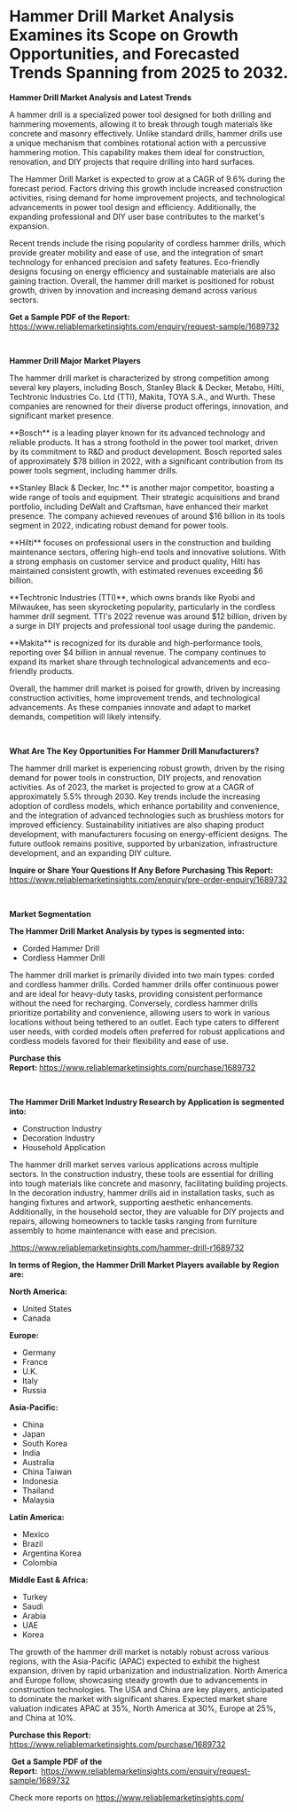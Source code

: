 <p><h1>Hammer Drill Market Analysis Examines its Scope on Growth Opportunities, and Forecasted Trends Spanning from 2025 to 2032.</h1></p><p><strong>Hammer Drill Market Analysis and Latest Trends</strong></p>
<p><p>A hammer drill is a specialized power tool designed for both drilling and hammering movements, allowing it to break through tough materials like concrete and masonry effectively. Unlike standard drills, hammer drills use a unique mechanism that combines rotational action with a percussive hammering motion. This capability makes them ideal for construction, renovation, and DIY projects that require drilling into hard surfaces.</p><p>The Hammer Drill Market is expected to grow at a CAGR of 9.6% during the forecast period. Factors driving this growth include increased construction activities, rising demand for home improvement projects, and technological advancements in power tool design and efficiency. Additionally, the expanding professional and DIY user base contributes to the market's expansion. </p><p>Recent trends include the rising popularity of cordless hammer drills, which provide greater mobility and ease of use, and the integration of smart technology for enhanced precision and safety features. Eco-friendly designs focusing on energy efficiency and sustainable materials are also gaining traction. Overall, the hammer drill market is positioned for robust growth, driven by innovation and increasing demand across various sectors.</p></p>
<p><strong>Get a Sample PDF of the Report:&nbsp;</strong> <a href="https://www.reliablemarketinsights.com/enquiry/request-sample/1689732?utm_campaign=3320&utm_medium=2&utm_source=Github&utm_content=ia&utm_term=10042025&utm_id=hammer-drill">https://www.reliablemarketinsights.com/enquiry/request-sample/1689732</a></p>
<p>&nbsp;</p>
<p><strong>Hammer Drill Major Market Players</strong></p>
<p><p>The hammer drill market is characterized by strong competition among several key players, including Bosch, Stanley Black & Decker, Metabo, Hilti, Techtronic Industries Co. Ltd (TTI), Makita, TOYA S.A., and Wurth. These companies are renowned for their diverse product offerings, innovation, and significant market presence.</p><p>**Bosch** is a leading player known for its advanced technology and reliable products. It has a strong foothold in the power tool market, driven by its commitment to R&D and product development. Bosch reported sales of approximately $78 billion in 2022, with a significant contribution from its power tools segment, including hammer drills.</p><p>**Stanley Black & Decker, Inc.** is another major competitor, boasting a wide range of tools and equipment. Their strategic acquisitions and brand portfolio, including DeWalt and Craftsman, have enhanced their market presence. The company achieved revenues of around $16 billion in its tools segment in 2022, indicating robust demand for power tools.</p><p>**Hilti** focuses on professional users in the construction and building maintenance sectors, offering high-end tools and innovative solutions. With a strong emphasis on customer service and product quality, Hilti has maintained consistent growth, with estimated revenues exceeding $6 billion.</p><p>**Techtronic Industries (TTI)**, which owns brands like Ryobi and Milwaukee, has seen skyrocketing popularity, particularly in the cordless hammer drill segment. TTI's 2022 revenue was around $12 billion, driven by a surge in DIY projects and professional tool usage during the pandemic.</p><p>**Makita** is recognized for its durable and high-performance tools, reporting over $4 billion in annual revenue. The company continues to expand its market share through technological advancements and eco-friendly products.</p><p>Overall, the hammer drill market is poised for growth, driven by increasing construction activities, home improvement trends, and technological advancements. As these companies innovate and adapt to market demands, competition will likely intensify.</p></p>
<p>&nbsp;</p>
<p><strong>What Are The Key Opportunities For Hammer Drill Manufacturers?</strong></p>
<p><p>The hammer drill market is experiencing robust growth, driven by the rising demand for power tools in construction, DIY projects, and renovation activities. As of 2023, the market is projected to grow at a CAGR of approximately 5.5% through 2030. Key trends include the increasing adoption of cordless models, which enhance portability and convenience, and the integration of advanced technologies such as brushless motors for improved efficiency. Sustainability initiatives are also shaping product development, with manufacturers focusing on energy-efficient designs. The future outlook remains positive, supported by urbanization, infrastructure development, and an expanding DIY culture.</p></p>
<p><strong>Inquire or Share Your Questions If Any Before Purchasing This Report:</strong> <a href="https://www.reliablemarketinsights.com/enquiry/pre-order-enquiry/1689732?utm_campaign=3320&utm_medium=2&utm_source=Github&utm_content=ia&utm_term=10042025&utm_id=hammer-drill">https://www.reliablemarketinsights.com/enquiry/pre-order-enquiry/1689732</a></p>
<p>&nbsp;</p>
<p><strong>Market Segmentation</strong></p>
<p><strong>The Hammer Drill Market Analysis by types is segmented into:</strong></p>
<p><ul><li>Corded Hammer Drill</li><li>Cordless Hammer Drill</li></ul></p>
<p><p>The hammer drill market is primarily divided into two main types: corded and cordless hammer drills. Corded hammer drills offer continuous power and are ideal for heavy-duty tasks, providing consistent performance without the need for recharging. Conversely, cordless hammer drills prioritize portability and convenience, allowing users to work in various locations without being tethered to an outlet. Each type caters to different user needs, with corded models often preferred for robust applications and cordless models favored for their flexibility and ease of use.</p></p>
<p><strong>Purchase this Report:&nbsp;</strong><a href="https://www.reliablemarketinsights.com/purchase/1689732?utm_campaign=3320&utm_medium=2&utm_source=Github&utm_content=ia&utm_term=10042025&utm_id=hammer-drill">https://www.reliablemarketinsights.com/purchase/1689732</a></p>
<p>&nbsp;</p>
<p><strong>The Hammer Drill Market Industry Research by Application is segmented into:</strong></p>
<p><ul><li>Construction Industry</li><li>Decoration Industry</li><li>Household Application</li></ul></p>
<p><p>The hammer drill market serves various applications across multiple sectors. In the construction industry, these tools are essential for drilling into tough materials like concrete and masonry, facilitating building projects. In the decoration industry, hammer drills aid in installation tasks, such as hanging fixtures and artwork, supporting aesthetic enhancements. Additionally, in the household sector, they are valuable for DIY projects and repairs, allowing homeowners to tackle tasks ranging from furniture assembly to home maintenance with ease and precision.</p></p>
<p><a href="https://www.reliablemarketinsights.com/hammer-drill-r1689732?utm_campaign=3320&utm_medium=2&utm_source=Github&utm_content=ia&utm_term=10042025&utm_id=hammer-drill">&nbsp;https://www.reliablemarketinsights.com/hammer-drill-r1689732</a></p>
<p><strong>In terms of Region, the Hammer Drill Market Players available by Region are:</strong></p>
<p>
    <p> <strong> North America: </strong>
        <ul>
            <li>United States</li>
            <li>Canada</li>
        </ul>
        </p> 
    <p> <strong> Europe: </strong>
        <ul>
            <li>Germany</li>
            <li>France</li>
            <li>U.K.</li>
            <li>Italy</li>
            <li>Russia</li>
        </ul>
        </p> 
    <p> <strong> Asia-Pacific: </strong>
        <ul>
            <li>China</li>
            <li>Japan</li>
            <li>South Korea</li>
            <li>India</li>
            <li>Australia</li>
            <li>China Taiwan</li>
            <li>Indonesia</li>
            <li>Thailand</li>
            <li>Malaysia</li>
        </ul>
        </p> 
    <p> <strong> Latin America: </strong>
        <ul>
            <li>Mexico</li>
            <li>Brazil</li>
            <li>Argentina Korea</li>
            <li>Colombia</li>
        </ul>
        </p> 
    <p> <strong> Middle East & Africa: </strong>
        <ul>
            <li>Turkey</li>
            <li>Saudi</li>
            <li>Arabia</li>
            <li>UAE</li>
            <li>Korea</li>
        </ul>
    </p>
    </p>
<p><p>The growth of the hammer drill market is notably robust across various regions, with the Asia-Pacific (APAC) expected to exhibit the highest expansion, driven by rapid urbanization and industrialization. North America and Europe follow, showcasing steady growth due to advancements in construction technologies. The USA and China are key players, anticipated to dominate the market with significant shares. Expected market share valuation indicates APAC at 35%, North America at 30%, Europe at 25%, and China at 10%.</p></p>
<p><strong>Purchase this Report: </strong><a href="https://www.reliablemarketinsights.com/purchase/1689732?utm_campaign=3320&utm_medium=2&utm_source=Github&utm_content=ia&utm_term=10042025&utm_id=hammer-drill">https://www.reliablemarketinsights.com/purchase/1689732</a></p>
<p>&nbsp;<strong>Get a Sample PDF of the Report:&nbsp;&nbsp;</strong><a href="https://www.reliablemarketinsights.com/enquiry/request-sample/1689732?utm_campaign=3320&utm_medium=2&utm_source=Github&utm_content=ia&utm_term=10042025&utm_id=hammer-drill">https://www.reliablemarketinsights.com/enquiry/request-sample/1689732</a></p>
<p><strong></strong></p>
<p>Check more reports on <a href="https://www.reliablemarketinsights.com/?utm_campaign=3320&utm_medium=2&utm_source=Github&utm_content=ia&utm_term=10042025&utm_id=hammer-drill">https://www.reliablemarketinsights.com/</a></p>